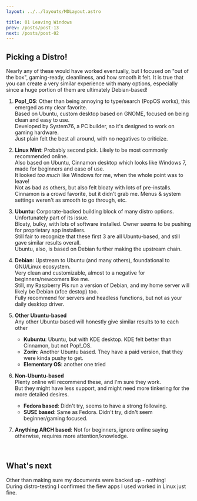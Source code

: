 ```yaml
---
layout: ../../layouts/MDLayout.astro

title: 01 Leaving Windows
prev: /posts/post-13
next: /posts/post-02
---
```



## Picking a Distro!
Nearly any of these would have worked eventually, but I focused on "out of the box", gaming-ready, cleanliness, and how smooth it felt. It is true that you can create a very similar experience with many options, especially since a huge portion of them are ultimately Debian-based!

1. **Pop!_OS**: Other than being annoying to type/search (PopOS works), this emerged as my clear favorite.<br>Based on Ubuntu, custom desktop based on GNOME, focused on being clean and easy to use.<br>Developed by System76, a PC builder, so it's designed to work on gaming hardware.<br>Just plain felt the best all around, with no negatives to criticize.

2. **Linux Mint**: Probably second pick. Likely to be most commonly recommended online.<br>Also based on Ubuntu, Cinnamon desktop which looks like Windows 7, made for beginners and ease of use.<br>It looked _too much_ like Windows for me, when the whole point was to leave!<br>Not as bad as others, but also felt bloaty with lots of pre-installs.<br>Cinnamon is a crowd favorite, but it didn't grab me. Menus & system settings weren't as smooth to go through, etc.

3. **Ubuntu**: Corporate-backed building block of many distro options. Unfortunately part of its issue.<br>Bloaty, bulky, with lots of software installed. Owner seems to be pushing for proprietary app installers.<br>Still fair to recognize that these first 3 are all Ubuntu-based, and still gave similar results overall.<br>Ubuntu, also, is based on Debian further making the upstream chain.

4. **Debian**: Upstream to Ubuntu (and many others), foundational to GNU/Linux ecosystem.<br>Very clean and customizable, almost to a negative for beginners/newcomers like me.<br>Still, my Raspberry Pis run a version of Debian, and my home server will likely be Debian (xfce destop) too.<br>Fully recommend for servers and headless functions, but not as your daily desktop driver.

5. **Other Ubuntu-based**<br>
Any other Ubuntu-based will honestly give similar results to to each other
   - **Kubuntu**: Ubuntu, but with KDE desktop. KDE felt better than Cinnamon, but not Pop!_OS.
   - **Zorin**: Another Ubuntu based. They have a paid version, that they were kinda pushy to get.
   - **Elementary OS**: another one tried

6. **Non-Ubuntu-based**<br>
Plenty online will recommend these, and I'm sure they work.<br>
But they might have less support, and might need more tinkering for the more detailed desires.
   - **Fedora based**: Didn't try, seems to have a strong following.
   - **SUSE based**: Same as Fedora. Didn't try, didn't seem beginner/gaming focused.

7. **Anything ARCH based**: Not for beginners, ignore online saying otherwise, requires more attention/knowledge.

<br>

## What's next

Other than making sure my documents were backed up - nothing!<br>
During distro-testing I confirmed the fiew apps I used worked in Linux just fine.

